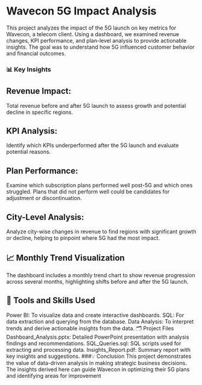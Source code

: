 # Wavecon 5G Impact Analysis
This project analyzes the impact of the 5G launch on key metrics for Wavecon, a telecom client. Using a dashboard, we examined revenue changes, KPI performance, and plan-level analysis to provide actionable insights. The goal was to understand how 5G influenced customer behavior and financial outcomes.

### 📊 Key Insights
## Revenue Impact:

Total revenue before and after 5G launch to assess growth and potential decline in specific regions.
## KPI Analysis:

Identify which KPIs underperformed after the 5G launch and evaluate potential reasons.
## Plan Performance:

Examine which subscription plans performed well post-5G and which ones struggled. Plans that did not perform well could be candidates for adjustment or discontinuation.
## City-Level Analysis:

Analyze city-wise changes in revenue to find regions with significant growth or decline, helping to pinpoint where 5G had the most impact.
## 📈 Monthly Trend Visualization
The dashboard includes a monthly trend chart to show revenue progression across several months, highlighting shifts before and after the 5G launch.

## 🔧 Tools and Skills Used
Power BI: To visualize data and create interactive dashboards.
SQL: For data extraction and querying from the database.
Data Analysis: To interpret trends and derive actionable insights from the data.
🗂️ Project Files
Dashboard_Analysis.pptx: Detailed PowerPoint presentation with analysis findings and recommendations.
SQL_Queries.sql: SQL scripts used for extracting and processing data.
Insights_Report.pdf: Summary report with key insights and suggestions.
###💡 Conclusion
This project demonstrates the value of data-driven analysis in making strategic business decisions. The insights derived here can guide Wavecon in optimizing their 5G plans and identifying areas for improvement
